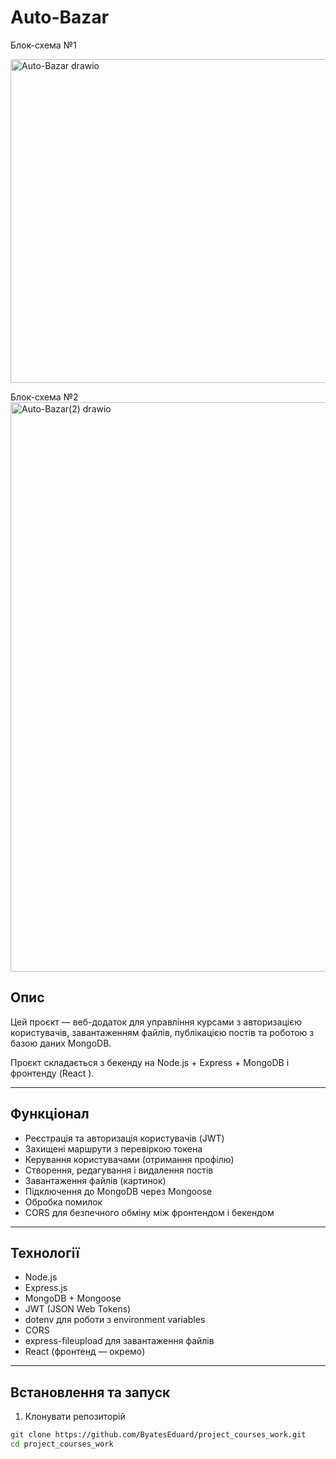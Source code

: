 
# Auto-Bazar

Блок-схема №1

<img width="673" height="518" alt="Auto-Bazar drawio" src="https://github.com/user-attachments/assets/8b9fc2b6-2dea-4468-afaf-0267665e3b07" />

Блок-схема №2
<img width="621" height="911" alt="Auto-Bazar(2) drawio" src="https://github.com/user-attachments/assets/2484c819-98f1-40ae-b098-fbb8f31b7954" />


## Опис

Цей проєкт — веб-додаток для управління курсами з авторизацією користувачів, завантаженням файлів, публікацією постів та роботою з базою даних MongoDB.

Проєкт складається з бекенду на Node.js + Express + MongoDB і фронтенду (React ).

---

## Функціонал

- Реєстрація та авторизація користувачів (JWT)
- Захищені маршрути з перевіркою токена
- Керування користувачами (отримання профілю)
- Створення, редагування і видалення постів
- Завантаження файлів (картинок)
- Підключення до MongoDB через Mongoose
- Обробка помилок
- CORS для безпечного обміну між фронтендом і бекендом

---

## Технології

- Node.js
- Express.js
- MongoDB + Mongoose
- JWT (JSON Web Tokens)
- dotenv для роботи з environment variables
- CORS
- express-fileupload для завантаження файлів
- React (фронтенд — окремо)

---

## Встановлення та запуск

1. Клонувати репозиторій

```bash
git clone https://github.com/ByatesEduard/project_courses_work.git
cd project_courses_work
